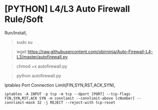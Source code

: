 # [PYTHON] L4/L3 Auto Firewall Rule/Soft
Run/Install,

> sudo su

> wget https://raw.githubusercontent.com/obirninja/Auto-Firewall-L4-L3/master/autofirewall.py

> chmod +x autofirewall.py

> python autofirewall.py

Iptables Port Connection Limit(FIN,SYN,RST,ACK,SYN),
```
iptables -A INPUT -p tcp -m tcp --dport [PORT] --tcp-flags FIN,SYN,RST,ACK SYN -m connlimit --connlimit-above [cNumber] --connlimit-mask 32 -j REJECT --reject-with tcp-reset
```
